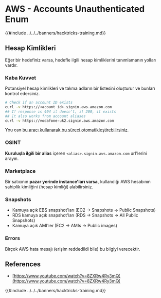 # AWS - Accounts Unauthenticated Enum

{{#include ../../../banners/hacktricks-training.md}}

## Hesap Kimlikleri

Eğer bir hedefiniz varsa, hedefle ilgili hesap kimliklerini tanımlamanın yolları vardır.

### Kaba Kuvvet

Potansiyel hesap kimlikleri ve takma adların bir listesini oluşturur ve bunları kontrol edersiniz.
```bash
# Check if an account ID exists
curl -v https://<acount_id>.signin.aws.amazon.com
## If response is 404 it doesn't, if 200, it exists
## It also works from account aliases
curl -v https://vodafone-uk2.signin.aws.amazon.com
```
You can [bu aracı kullanarak bu süreci otomatikleştirebilirsiniz](https://github.com/dagrz/aws_pwn/blob/master/reconnaissance/validate_accounts.py).

### OSINT

**Kuruluşla ilgili bir alias** içeren `<alias>.signin.aws.amazon.com` url'lerini arayın.

### Marketplace

Bir satıcının **pazar yerinde instance'ları varsa,** kullandığı AWS hesabının sahiplik kimliğini (hesap kimliği) alabilirsiniz.

### Snapshots

- Kamuya açık EBS snapshot'ları (EC2 -> Snapshots -> Public Snapshots)
- RDS kamuya açık snapshot'ları (RDS -> Snapshots -> All Public Snapshots)
- Kamuya açık AMI'ler (EC2 -> AMIs -> Public images)

### Errors

Birçok AWS hata mesajı (erişim reddedildi bile) bu bilgiyi verecektir.

## References

- [https://www.youtube.com/watch?v=8ZXRw4Ry3mQ](https://www.youtube.com/watch?v=8ZXRw4Ry3mQ)

{{#include ../../../banners/hacktricks-training.md}}
